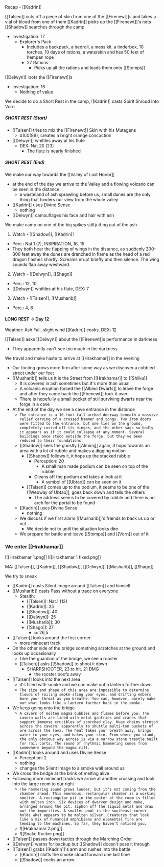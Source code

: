 Recap - [[Kadrin]]

[[Talsen]] cuts off a piece of skin from one of the [[Firenewt]]s and takes a vial of blood from one of them
[[Kadrin]] picks up the [[Firenewt]]'s nets
[[Shadow]] searches through the camp
- Investigation: 17
	- Explorer's Pack
		- Includes a backpack, a bedroll, a mess kit, a tinderbox, 10 torches, 10 days of rations, a waterskin and has 50 feet of hempen rope
		- 27 Rations
			- Picks up all the rations and loads them onto [[Stomps]]

[[Delwyn]] loots the [[Firenewt]]s
- Investigation: 16
	- Nothing of value

We decide to do a Short Rest in the camp, [[Kadrin]] casts Spirit Shroud into Vorn
##### SHORT REST (Start)
- [[Talsen]] tries to mix the [[Firenewt]] Skin with his Mutagens
	- d100(88), creates a bright orange concoction
- [[Delwyn]] whittles away at his flute
	- DEX: Nat.20 (23)
		- The flute is nearly finished
##### SHORT REST (End)

We make our way towards the [[Valley of Lost Honor]]
- at the end of the day we arrive to the Valley and a flowing volcano can be seen in the distance
	- a wasteland of ash sprawling before us, small dunes are the only thing that hinders our view from the whole valley
- [[Kadrin]] uses Divine Sense
	- nothing
- [[Delwyn]] camouflages his face and hair with ash

We make camp on one of the big spikes still jutting out of the ash

1. Watch - [[Shadow]], [[Kadrin]]
- Perc.: Nat.1 (7), INSPIRATION, 16, 15
- They both hear the flapping of wings in the distance, as suddenly 200-300 feet away the dunes are drenched in flame as the head of a red dragon flashes shortly. Screams erupt briefly and then silence. The wing sounds flap away westward.

2. Watch - [[Delwyn]], [[Shago]]
- Perc.: 12, 10
-  [[Delwyn]] whittles at his flute, DEX: 7

3. Watch -  [[Talsen]], [[Musharib]]
- Perc.: 4, 6

#### LONG REST -> Day 12
Weather: Ash Fall, slight wind
[[Kadrin]] cooks, DEX: 12

[[Talsen]] asks [[Delwyn]] about the [[Firenewt]]s performance in darkness
- They apparently can't see too much in the darkness

We travel and make haste to arrive at [[Hrakhamar]] in the evening
- Our footing grows more firm after some way as we discover a cobbled street under our feet
- [[Musharib]] tells us it is the Street from [[Hrakhamar]] to [[Shilku]]
	- It is covered in ash sometimes but it's more than usual
	- A volcanic eruption forced the [[Albino Dwarfs]] to leave the forge and after they came back the [[Firenewt]] took it over
	- There is hopefully a small pocket of still surviving dwarfs near the forge in a cave
- At the end of the day we see a cave entrance in the distance
	- `The entrance is a 10-foot-tall arched doorway beneath a massive relief carving of a crossed hammer and tongs. Two iron doors were fitted to the entrance, but one lies on the ground, completely rusted off its hinges, and the other sags so badly it appears as if it could collapse at any moment. Several buildings once stood outside the forge, but they’ve been reduced to their foundations.`
	- [[Shadow]] sees the ghostly [[Almiraj]] again, it hops towards an area with a lot of rubble and makes a digging motion
		- [[Shadow]] follows it, it hops up the stacked rubble
			- Perception: 20
				- A small man made podium can be seen on top of the rubble
			- Cleans off the podium and takes a look at it
				- A symbol of [[Ubtao]] can be seen on it
		- [[Talsen]] comes up to the podium, it seems to be one of the [[Webway of Ubtao]], goes back down and tells the others
			- The address seems to be covered by rubble and there is no arch for the portal to be found
	- [[Kadrin]] uses Divine Sense
		- nothing
	- We discuss if we first alarm [[Musharib]]'s friends to back us up or not
		- We decide not to until the situation looks dire
	- We prepare for battle and leave [[Stomps]] and [[Vorn]] out of it

### We enter [[Hrakhamar]]
![[Hrakhamar 1.png]]
![[Hrakhamar 1 fixed.png]]

MA: [[Talsen]], [[Kadrin]], [[Shadow]], [[Delwyn]], [[Musharib]], [[Shago]]

We try to sneak
- [[Kadrin]] casts Silent Image around [[Talsen]] and himself
- [[Musharib]] casts Pass without a trace on everyone
	- Stealth:
		- [[Talsen]]: Nat.1 (12)
		- [[Kadrin]]: 25
		- [[Shadow]]: 40
		- [[Delwyn]]: 25
		- [[Musharib]]: 30
		- [[Shago]]: 27
			- ⌀: 26,5
- [[Talsen]] looks around the first corner
	- more minecart track
- On the other side of the bridge something scratches at the ground and looks up occasionally
	- Like the guardian of the bridge, we see a rooster
	- [[Talsen]] asks [[Shadow]] to shoot it down
		- SHARPSHOOTER, 23 to hit, 21 DMG
			- the rooster poofs away
- [[Talsen]] looks into the next area
	- it's filled with smoke and we can make out a lantern further down
	- `The size and shape of this area are impossible to determine. Clouds of roiling smoke sting your eyes, and drifting embers burn your throat as you breathe. You can, however, barely make out what looks like a lantern farther back in the smoke.`
- We keep going onto the bridge
	- `A cavern of molten magma bubbles and flames before you. The cavern walls are lined with metal gantries and cranes that support immense crucibles of scorched clay. Huge chains stretch across the cavern, apparently to shuttle multi-ton buckets of ore across the lava. The heat takes your breath away, brings water to your eyes, and bakes your skin. From where you stand, the only obvious way across is via a narrow stone trestle built for rail carts. The sound of rhythmic hammering comes from somewhere beyond the magma rift.`
- [[Kadrin]] looks around and uses Divine Sense
	- Perception: 2
	- nothing
	- changes the Silent Image to a smoke wall around us
- We cross the bridge at the brink of melting alive
- Following more minecart tracks we arrive at another crossing and look into the large room to our right
	- `The hammering sound grows louder, but it’s not coming from the chamber ahead. This enormous, rectangular chamber is a working smelter. A rectangular pit in the center of the room is filled with molten iron. Six devices of dwarven design and make, arranged around the pit, siphon off the liquid metal and draw out the impurities. A smaller pool in the southeast corner holds what appears to be molten silver. Creatures that look like a mix of humanoid amphibians and elemental fire are tending to the machines. So far, they haven’t noticed you.`
	- ![[Hrakhamar 2.png]]
	- ![[Snake ffucker.png]]
- [[Talsen]] passes down tactics through the Marching Order
- [[Delwyn]] warns for backup but [[Shadow]] doesn't pass it through
- [[Talsen]] grabs [[Kadrin]]'s arm and rushes into the battle
	- [[Kadrin]] shifts the smoke cloud forward one last time
	- [[Shadow]] cocks an arrow